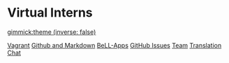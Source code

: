 <!--
  -- Name of your wiki
  -- Do NOT remove the leading `#` character.
  -->

# Virtual Interns


<!--
  -- Default theme
  -- (Read: http://dynalon.github.io/mdwiki/#!customizing.md#Theme_chooser)
  -->

[gimmick:theme (inverse: false)](flatly)


<!--
  -- Navigation
  -- (Read: http://dynalon.github.io/mdwiki/#!quickstart.md#Adding_a_navigation)
  -->

[Vagrant](pages/vagrant.md)
[Github and Markdown](pages/githubandmarkdown.md)
[BeLL-Apps](pages/bellapps.md)
[GitHub Issues](pages/githubissues.md)
[Team](pages/team.md)
[Translation](https://crowdin.com/project/open-learning-exchange/invite)
[Chat](https://gitter.im/open-learning-exchange/chat)

<!-- A more complex navigation example: ----------------------------------------

[Menu Item 1]()

  * # SubMenu Heading 1
  * [SubMenu Item 1](pages/subitem1.md)
  * [SubMenu Item 2](pages/subitem2.md)
  - - - -
  * # SubMenu Heading 2
  * [SubMenu Item 3](pages/subitem3.md)
  - - - -
  * # SubMenu Heading 3
  * [SubMenu Item 3](pages/subitem3.md)

[Menu Item 2](pages/item2.md)

[Menu Item 3](pages/item3.md)

---------------------------------------------------------------------------- -->

<!--
  -- Change the Language
  -- Could be useful when there's more than one language wiki.
  -->

<!--
[Change the Language]()

  * [English (United States)](/en_US/)
  * [English (United Kingdom)](/en_GB/)
  * [Italian](/it/)
-->

<!--
  -- Let the user choose a theme
  -- (Read: http://dynalon.github.io/mdwiki/#!quickstart.md#Adding_a_navigation)
  -->

<!--
[gimmick:themechooser](Choose theme)
-->

